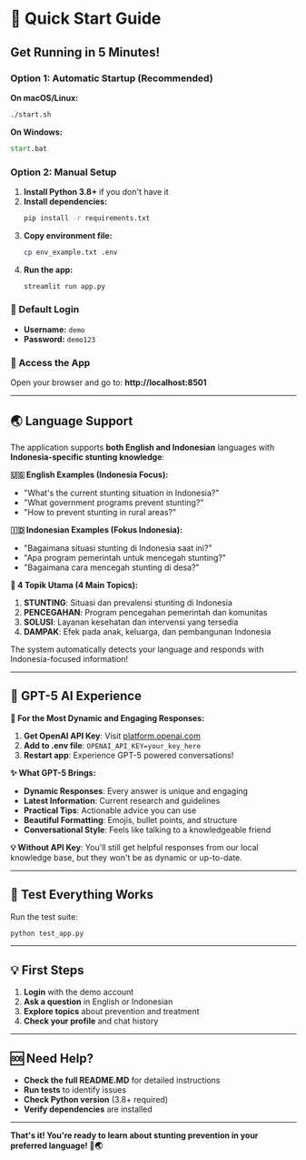 # 🚀 Quick Start Guide

## Get Running in 5 Minutes!

### Option 1: Automatic Startup (Recommended)

**On macOS/Linux:**
```bash
./start.sh
```

**On Windows:**
```cmd
start.bat
```

### Option 2: Manual Setup

1. **Install Python 3.8+** if you don't have it
2. **Install dependencies:**
   ```bash
   pip install -r requirements.txt
   ```
3. **Copy environment file:**
   ```bash
   cp env_example.txt .env
   ```
4. **Run the app:**
   ```bash
   streamlit run app.py
   ```

### 🔐 Default Login

- **Username:** `demo`
- **Password:** `demo123`

### 📱 Access the App

Open your browser and go to: **http://localhost:8501**

---

## 🌏 Language Support

The application supports **both English and Indonesian** languages with **Indonesia-specific stunting knowledge**:

**🇺🇸 English Examples (Indonesia Focus):**
- "What's the current stunting situation in Indonesia?"
- "What government programs prevent stunting?"
- "How to prevent stunting in rural areas?"

**🇮🇩 Indonesian Examples (Fokus Indonesia):**
- "Bagaimana situasi stunting di Indonesia saat ini?"
- "Apa program pemerintah untuk mencegah stunting?"
- "Bagaimana cara mencegah stunting di desa?"

**🌟 4 Topik Utama (4 Main Topics):**
1. **STUNTING**: Situasi dan prevalensi stunting di Indonesia
2. **PENCEGAHAN**: Program pencegahan pemerintah dan komunitas
3. **SOLUSI**: Layanan kesehatan dan intervensi yang tersedia
4. **DAMPAK**: Efek pada anak, keluarga, dan pembangunan Indonesia

The system automatically detects your language and responds with Indonesia-focused information!

---

## 🚀 GPT-5 AI Experience

**🤖 For the Most Dynamic and Engaging Responses:**

1. **Get OpenAI API Key**: Visit [platform.openai.com](https://platform.openai.com)
2. **Add to .env file**: `OPENAI_API_KEY=your_key_here`
3. **Restart app**: Experience GPT-5 powered conversations!

**✨ What GPT-5 Brings:**
- **Dynamic Responses**: Every answer is unique and engaging
- **Latest Information**: Current research and guidelines
- **Practical Tips**: Actionable advice you can use
- **Beautiful Formatting**: Emojis, bullet points, and structure
- **Conversational Style**: Feels like talking to a knowledgeable friend

**💡 Without API Key**: You'll still get helpful responses from our local knowledge base, but they won't be as dynamic or up-to-date.

---

## 🧪 Test Everything Works

Run the test suite:
```bash
python test_app.py
```

---

## 💡 First Steps

1. **Login** with the demo account
2. **Ask a question** in English or Indonesian
3. **Explore topics** about prevention and treatment
4. **Check your profile** and chat history

---

## 🆘 Need Help?

- **Check the full README.MD** for detailed instructions
- **Run tests** to identify issues
- **Check Python version** (3.8+ required)
- **Verify dependencies** are installed

---

**That's it! You're ready to learn about stunting prevention in your preferred language! 🍼🌏**
